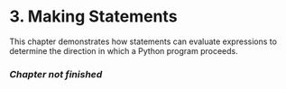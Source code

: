 # 3. Making Statements

This chapter demonstrates how statements can evaluate expressions to determine the direction in which a Python program proceeds.

### _Chapter not finished_
